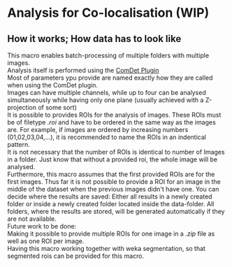# Analysis for Co-localisation (WIP)
## How it works; How data has to look like
This macro enables batch-processing of multiple folders with multiple images.\
Analysis itself is performed using the [ComDet Plugin](https://imagej.net/plugins/spots-colocalization-comdet) \
Most of parameters ypu provide are named exactly how they are called when using the ComDet plugin.\
Images can have multiple channels, while up to four can be analysed simultaneously while having only one plane (usually achieved with a Z-projection of some sort)\
It is possible to provides ROIs for the analysis of images. These ROIs must be of filetype *.roi* and have to be ordered in the same way as the images are. For example, if images are ordered by increasing numbers (01,02,03,04,...), it is recommended to name the ROIs in an indentical pattern.\
It is not necessary that the number of ROIs is identical to number of Images in a folder. Just know that without a provided roi, the whole image will be analysed.\
Furthermore, this macro assumes that the first provided ROIs are for the first images. Thus far it is not possible to provide a ROI for an image in the middle of the dataset when the previous images didn't have one.
You can decide where the results are saved: Either all results in a newly created folder or inside a newly created folder located inside the data-folder. All folders, where the results are stored, will be generated automatically if they are not available. \
Future work to be done: \
Making it possible to provide multiple ROIs for one image in a *.zip* file as well as one ROI per image. \
Having this macro working together with weka segmentation, so that segmented rois can be provided for this macro.
